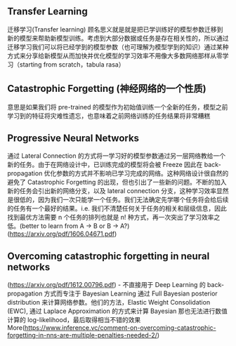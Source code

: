 ## Transfer Learning
  迁移学习(Transfer learning) 顾名思义就是就是把已学训练好的模型参数迁移到新的模型来帮助新模型训练。考虑到大部分数据或任务是存在相关性的，所以通过迁移学习我们可以将已经学到的模型参数（也可理解为模型学到的知识）通过某种方式来分享给新模型从而加快并优化模型的学习效率不用像大多数网络那样从零学习（starting from scratch，tabula rasa）

## Catastrophic Forgetting (神经网络的一个性质)

  意思是如果我们将 pre-trained 的模型作为初始值训练一个全新的任务，模型之前学习到的特征将灾难性遗忘，也意味着之前网络训练的任务结果将非常糟糕

## Progressive Neural Networks 
  通过 Lateral Connection 的方式将一学习好的模型参数通过另一层网络教给一个新的任务。由于在网络设计中，已训练完成的模型将会被 Freeze 因此在 back-propagation 优化参数的方式并不影响已学习完成的网络。这种网络设计很自然的避免了 Catastrophic Forgetting 的出现，但也引出了一些新的问题。不断的加入新的任务会引出新的网络分支，以及 lateral connection 分支，这种学习效率显然是很低的，因为我们一次只能学一个任务。我们无法确定先学哪个任务将会给后续的任务有一个最好的结果。i.e. 我们不清楚任何关于任务的相关和层级信息，因此找到最优方法需要 n 个任务的排列也就是 n! 种方式，再一次突出了学习效率之低。(better to learn from A -> B or B -> A?) (https://arxiv.org/pdf/1606.04671.pdf)

## Overcoming catastrophic forgetting in neural networks
  (https://arxiv.org/pdf/1612.00796.pdf) -
  不直接用于 Deep Learning 的 back-propagation 方式而专注于 Bayesian Learning 通过 Full Bayesian posterior distribution 来计算网络参数。他们的方法，Elastic Weight Consolidation (EWC), 通过 Laplace Approximation 的方式来计算 Bayesian 那也无法进行数值计算的 log-likelihood，最后取得相当不错的效果 More(https://www.inference.vc/comment-on-overcoming-catastrophic-forgetting-in-nns-are-multiple-penalties-needed-2/)
